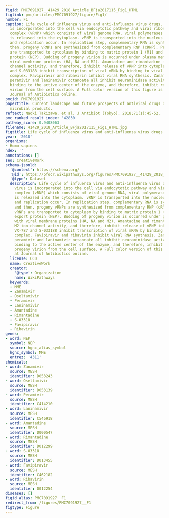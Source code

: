 ```yaml
---
figid: PMC7091927__41429_2018_Article_BFja2017115_Fig1_HTML
figlink: pmc/articles/PMC7091927/figure/Fig1/
number: F1
caption: Life cycle of influenza virus and anti-influenza virus drugs. Influenza virus
  is incorporated into the cell via endocytotic pathway and viral ribonucleoprotein
  complex (vRNP) which consists of viral genome RNA, viral polymerases and nucleoprotein
  is released into the cytoplasm. vRNP is transported into the nucleus where transcription
  and replication occur. In replication step, complementary RNA is synthesized, and
  then, progeny vRNPs are synthesized from complementary RNP (cRNP). Progeny vRNPs
  are transported to cytoplasm by binding to matrix protein 1 (M1) and nuclear export
  protein (NEP). Budding of progeny virion is occurred under plasma membrane with
  viral membrane proteins (HA, NA and M2). Amantadine and rimantadine inhibit M2 ion
  channel activity, and therefore, inhibit release of vRNP into cytoplasm. VX-787
  and S-033188 inhibit transcription of viral mRNA by binding to viral polymerase
  complex. Favipiravir and ribavirin inhibit viral RNA synthesis. Zanamivir, oseltamivir,
  peramivir and laninamivir octanoate all inhibit neuraminidase activity of NA by
  binding to the active center of the enzyme, and therefore, inhibit release of progeny
  virion from the cell surface. A Full color version of this figure is available at
  Journal of Antibiotics online.
pmcid: PMC7091927
papertitle: Current landscape and future prospects of antiviral drugs derived from
  microbial products.
reftext: Naoki Takizawa, et al. J Antibiot (Tokyo). 2018;71(1):45-52.
pmc_ranked_result_index: '42830'
pathway_score: 0.9408063
filename: 41429_2018_Article_BFja2017115_Fig1_HTML.jpg
figtitle: Life cycle of influenza virus and anti-influenza virus drugs
year: '2018'
organisms:
- Homo sapiens
ndex: ''
annotations: []
seo: CreativeWork
schema-jsonld:
  '@context': https://schema.org/
  '@id': https://pfocr.wikipathways.org/figures/PMC7091927__41429_2018_Article_BFja2017115_Fig1_HTML.html
  '@type': Dataset
  description: Life cycle of influenza virus and anti-influenza virus drugs. Influenza
    virus is incorporated into the cell via endocytotic pathway and viral ribonucleoprotein
    complex (vRNP) which consists of viral genome RNA, viral polymerases and nucleoprotein
    is released into the cytoplasm. vRNP is transported into the nucleus where transcription
    and replication occur. In replication step, complementary RNA is synthesized,
    and then, progeny vRNPs are synthesized from complementary RNP (cRNP). Progeny
    vRNPs are transported to cytoplasm by binding to matrix protein 1 (M1) and nuclear
    export protein (NEP). Budding of progeny virion is occurred under plasma membrane
    with viral membrane proteins (HA, NA and M2). Amantadine and rimantadine inhibit
    M2 ion channel activity, and therefore, inhibit release of vRNP into cytoplasm.
    VX-787 and S-033188 inhibit transcription of viral mRNA by binding to viral polymerase
    complex. Favipiravir and ribavirin inhibit viral RNA synthesis. Zanamivir, oseltamivir,
    peramivir and laninamivir octanoate all inhibit neuraminidase activity of NA by
    binding to the active center of the enzyme, and therefore, inhibit release of
    progeny virion from the cell surface. A Full color version of this figure is available
    at Journal of Antibiotics online.
  license: CC0
  name: CreativeWork
  creator:
    '@type': Organization
    name: WikiPathways
  keywords:
  - MME
  - Zanamivir
  - Oseltamivir
  - Peramivir
  - Laninamivir
  - Amantadine
  - Rimantadine
  - S-03318
  - Favipiravir
  - Ribavirin
genes:
- word: NEP
  symbol: NEP
  source: hgnc_alias_symbol
  hgnc_symbol: MME
  entrez: '4311'
chemicals:
- word: Zanamivir
  source: MESH
  identifier: D053243
- word: Oseltamivir
  source: MESH
  identifier: D053139
- word: Peramivir
  source: MESH
  identifier: C414210
- word: Laninamivir
  source: MESH
  identifier: C546918
- word: Amantadine
  source: MESH
  identifier: D000547
- word: Rimantadine
  source: MESH
  identifier: D012299
- word: S-03318
  source: MESH
  identifier: D013455
- word: Favipiravir
  source: MESH
  identifier: C462182
- word: Ribavirin
  source: MESH
  identifier: D012254
diseases: []
figid_alias: PMC7091927__F1
redirect_from: /figures/PMC7091927__F1
figtype: Figure
---
```

